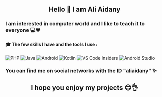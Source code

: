 <h2 align="center">Hello 👋 I am Ali Aidany</h2>
<h3>I am interested in computer world and I like to teach it to everyone 💻❤️</h3>

<h4>🎓 The few skills I have and the tools I use :</h4>

![PHP](https://img.shields.io/badge/php-%23777BB4.svg?style=for-the-badge&logo=php&logoColor=white)
![Java](https://img.shields.io/badge/java-%23ED8B00.svg?style=for-the-badge&logo=openjdk&logoColor=white)
![Android](https://img.shields.io/badge/Android-3DDC84?style=for-the-badge&logo=android&logoColor=white)
![Kotlin](https://img.shields.io/badge/kotlin-%237F52FF.svg?style=for-the-badge&logo=kotlin&logoColor=white)
![VS Code Insiders](https://img.shields.io/badge/VS%20Code%20Insiders-35b393.svg?style=for-the-badge&logo=visual-studio-code&logoColor=white)
![Android Studio](https://img.shields.io/badge/Android%20Studio-3DDC84.svg?style=for-the-badge&logo=android-studio&logoColor=white)


<h3>You can find me on social networks with the ID "aliaidany" ✨</h3>
<h2 align="center">I hope you enjoy my projects 😊👌</h2>
